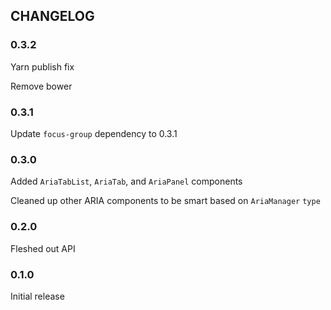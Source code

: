 ## CHANGELOG
### 0.3.2
Yarn publish fix

Remove bower

### 0.3.1
Update `focus-group` dependency to 0.3.1

### 0.3.0
Added `AriaTabList`, `AriaTab`, and `AriaPanel` components

Cleaned up other ARIA components to be smart based on `AriaManager` `type`

### 0.2.0
Fleshed out API

### 0.1.0
Initial release
